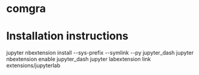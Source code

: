 # comgra


# Installation instructions

jupyter nbextension install --sys-prefix --symlink --py jupyter_dash
jupyter nbextension enable jupyter_dash
jupyter labextension link extensions/jupyterlab